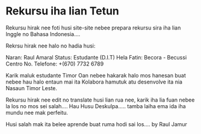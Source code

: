 Rekursu iha lian Tetun
======================


Rekursu hirak nee foti husi site-site nebee prepara rekursu sira iha lian Inggle no Bahasa Indonesia....

Rekrsu hirak nee halo no hadia husi:

Naran: Raul Amaral
Status: Estudante (D.I.T)
Hela Fatin: Becora - Becussi Centro
No. Telefone: +(670) 7732 6789


Karik maluk estudante Timor Oan nebee hakarak halo mos hanesan buat nebee hau halo 
entaun mai ita Kolabora hamutuk atu desenvolve ita nia Nasaun Timor Leste.


Rekursu hirak nee edit no translate husi lian rua nee, karik iha lia fuan nebee la los no mos sei salah.... Hau Husu Deskulpa..... tamba laiha ema ida iha mundu nee mak perfeitu.

Husi salah mak ita belee aprende buat ruma hodi sai los.... by Raul Jamur
